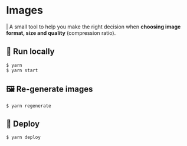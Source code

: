 # Images

| A small tool to help you make the right decision when **choosing image format, size and quality** (compression ratio).

## 🏁 Run locally

```
$ yarn
$ yarn start
```

## 🖼 Re-generate images

```
$ yarn regenerate
```

## 🚀 Deploy

```
$ yarn deploy
```
